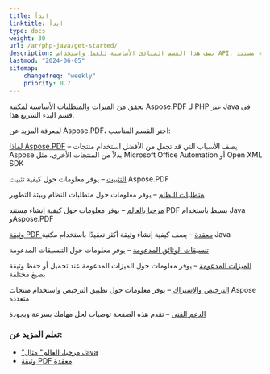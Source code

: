 ```yaml
---
title: ابدأ 
linktitle: ابدأ
type: docs
weight: 30
url: /ar/php-java/get-started/
description: يصف هذا القسم المبادئ الأساسية للعمل واستخدام API. كما يوضح أمثلة بسيطة ومعقدة لإنشاء مستند PDF
lastmod: "2024-06-05"   
sitemap: 
    changefreq: "weekly"
    priority: 0.7
---
```


تحقق من الميزات والمتطلبات الأساسية لمكتبة Aspose.PDF لـ PHP عبر Java في قسم البدء السريع هذا.

لمعرفة المزيد عن Aspose.PDF، اختر القسم المناسب:

[لماذا Aspose.PDF](/pdf/ar/php-java/why-aspose-pdf/) – يصف الأسباب التي قد تجعل من الأفضل استخدام منتجات Aspose بدلاً من المنتجات الأخرى، مثل Microsoft Office Automation أو Open XML SDK

[التثبيت](/pdf/ar/php-java/installation/) – يوفر معلومات حول كيفية تثبيت Aspose.PDF

[متطلبات النظام](/pdf/ar/php-java/system-requirements/) – يوفر معلومات حول متطلبات النظام وبيئة التطوير

[مرحبا بالعالم](/pdf/ar/php-java/hello-world-example/) – يوفر معلومات حول كيفية إنشاء مستند PDF بسيط باستخدام Java وAspose.PDF

[وثيقة PDF معقدة](/pdf/ar/php-java/complex-pdf-example/) – يصف كيفية إنشاء وثيقة أكثر تعقيدًا باستخدام مكتبة Java

[تنسيقات الوثائق المدعومة](/pdf/ar/php-java/supported-file-formats/) – يوفر معلومات حول التنسيقات المدعومة

[الميزات المدعومة](/pdf/ar/php-java/key-features/) – يوفر معلومات حول الميزات المدعومة عند تحميل أو حفظ وثيقة بصيغ مختلفة

[الترخيص والاشتراك](/pdf/ar/php-java/licensing/) – يوفر معلومات حول تطبيق الترخيص واستخدام منتجات Aspose متعددة

[الدعم الفني](/pdf/ar/php-java/technical-support/) – تقدم هذه الصفحة توصيات لحل مهامك بسرعة وبجودة

### تعلم المزيد عن:

- ["مرحبا، العالم" مثال Java](/pdf/ar/php-java/hello-world-example/)
- [وثيقة PDF معقدة](/pdf/ar/php-java/complex-pdf-example/)